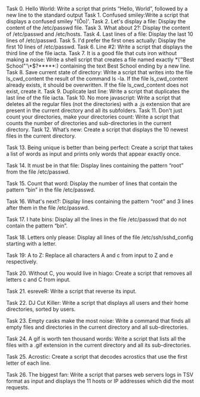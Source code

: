 Task 0. Hello World: Write a script that prints “Hello, World”, followed by a new line to the standard output
Task 1. Confused smiley:Write a script that displays a confused smiley "(Ôo)'.
Task 2. Let's display a file: Display the content of the /etc/passwd file.
Task 3. What about 2?: Display the content of /etc/passwd and /etc/hosts.
Task 4. Last lines of a file: Display the last 10 lines of /etc/passwd.
Task 5. I'd prefer the first ones actually: Display the first 10 lines of /etc/passwd.
Task 6. Line #2: Write a script that displays the third line of the file iacta.
Task 7. It is a good file that cuts iron without making a noise: Write a shell script that creates a file named exactly \*\\'"Best School"\'\\*$\?\*\*\*\*\*:) containing the text Best School ending by a new line.
Task 8. Save current state of directory: Write a script that writes into the file ls_cwd_content the result of the command ls -la. If the file ls_cwd_content already exists, it should be overwritten. If the file ls_cwd_content does not exist, create it.
Task 9. Duplicate last line: Write a script that duplicates the last line of the file iacta.
Task 10. No more javascript: Write a script that deletes all the regular files (not the directories) with a .js extension that are present in the current directory and all its subfolders.
Task 11. Don't just count your directories, make your directories count: Write a script that counts the number of directories and sub-directories in the current directory.
Task 12. What’s new: Create a script that displays the 10 newest files in the current directory.

Task 13. Being unique is better than being perfect: Create a script that takes a list of words as input and prints only words that appear exactly once.


Task 14. It must be in that file: Display lines containing the pattern “root” from the file /etc/passwd.

Task 15. Count that word: Display the number of lines that contain the pattern “bin” in the file /etc/passwd.

Task 16. What's next?: Display lines containing the pattern “root” and 3 lines after them in the file /etc/passwd.

Task 17. I hate bins: Display all the lines in the file /etc/passwd that do not contain the pattern “bin”.

Task 18. Letters only please: Display all lines of the file /etc/ssh/sshd_config starting with a letter.

Task 19: A to Z: Replace all characters A and c from input to Z and e respectively.

Task 20. Without C, you would live in hiago: Create a script that removes all letters c and C from input.

Task 21. esreveR: Write a script that reverse its input.

Task 22. DJ Cut Killer: Write a script that displays all users and their home directories, sorted by users.

Task 23. Empty casks make the most noise: Write a command that finds all empty files and directories in the current directory and all sub-directories.

Task 24. A gif is worth ten thousand words: Write a script that lists all the files with a .gif extension in the current directory and all its sub-directories.

Task 25. Acrostic: Create a script that decodes acrostics that use the first letter of each line.

Task 26. The biggest fan: Write a script that parses web servers logs in TSV format as input and displays the 11 hosts or IP addresses which did the most requests. 
